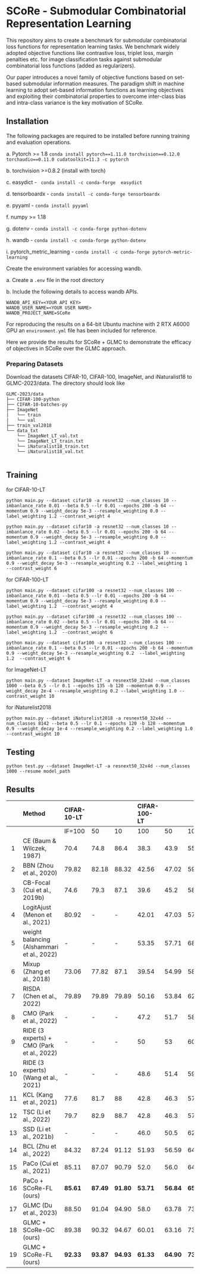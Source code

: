 # SCoRe - Submodular Combinatorial Representation Learning 
This repository aims to create a benchmark for submodular combinatorial loss functions for representation learning tasks. 
We benchmark widely adopted objective functions like contrastive loss, triplet loss, margin penalties etc. for image classification tasks against submodular combinatorial loss functions (added as regularizers). 

Our paper introduces a novel family of objective functions based on set-based submodular information measures. The paradigm shift in machine learning to adopt set-based information functions as learning objectives and exploiting their combinatorial properties to overcome inter-class bias and intra-class variance is the key motivation of SCoRe.

## Installation
The following packages are required to be installed before running training and evaluation operations.

a. Pytorch >= 1.8 ```conda install pytorch==1.11.0 torchvision==0.12.0 torchaudio==0.11.0 cudatoolkit=11.3 -c pytorch```

b. torchvision >=0.8.2 (install with torch)

c. easydict - ``` conda install -c conda-forge  easydict```

d. tensorboardx - ``` conda install -c conda-forge tensorboardx ```

e. pyyaml - ``` conda install pyyaml ```

f. numpy >= 1.18

g. dotenv - ```conda install -c conda-forge python-dotenv```

h. wandb - ```conda install -c conda-forge python-dotenv```

i. pytorch_metric_learning - ```conda install -c conda-forge pytorch-metric-learning```

Create the environment variables for accessing wandb.

a. Create a ```.env``` file in the root directory

b. Include the following details to access wandb APIs.
```
WANDB_API_KEY=<YOUR API KEY>
WANDB_USER_NAME=<YOUR USER NAME>
WANDB_PROJECT_NAME=SCoRe
```

For reproducing the results on a 64-bit Ubuntu machine with 2 RTX A6000 GPU an ```environment.yml``` file has been included for reference. 

Here we provide the results for SCoRe + GLMC to demonstrate the efficacy of objectives in SCoRe over the GLMC approach.

### Preparing Datasets
Download the datasets CIFAR-10, CIFAR-100, ImageNet, and iNaturalist18 to GLMC-2023/data. The directory should look like

````
GLMC-2023/data
├── CIFAR-100-python
├── CIFAR-10-batches-py
├── ImageNet
|   └── train
|   └── val
├── train_val2018
└── data_txt
    └── ImageNet_LT_val.txt
    └── ImageNet_LT_train.txt
    └── iNaturalist18_train.txt
    └── iNaturalist18_val.txt
    
````
## Training

for CIFAR-10-LT
````
python main.py --dataset cifar10 -a resnet32 --num_classes 10 --imbanlance_rate 0.01 --beta 0.5 --lr 0.01 --epochs 200 -b 64 --momentum 0.9 --weight_decay 5e-3 --resample_weighting 0.0 --label_weighting 1.2 --contrast_weight 4

python main.py --dataset cifar10 -a resnet32 --num_classes 10 --imbanlance_rate 0.02 --beta 0.5 --lr 0.01 --epochs 200 -b 64 --momentum 0.9 --weight_decay 5e-3 --resample_weighting 0.0 --label_weighting 1.2 --contrast_weight 4

python main.py --dataset cifar10 -a resnet32 --num_classes 10 --imbanlance_rate 0.1 --beta 0.5 --lr 0.01 --epochs 200 -b 64 --momentum 0.9 --weight_decay 5e-3 --resample_weighting 0.2 --label_weighting 1  --contrast_weight 6
````

for CIFAR-100-LT
````
python main.py --dataset cifar100 -a resnet32 --num_classes 100 --imbanlance_rate 0.01 --beta 0.5 --lr 0.01 --epochs 200 -b 64 --momentum 0.9 --weight_decay 5e-3 --resample_weighting 0.0 --label_weighting 1.2  --contrast_weight 4

python main.py --dataset cifar100 -a resnet32 --num_classes 100 --imbanlance_rate 0.02 --beta 0.5 --lr 0.01 --epochs 200 -b 64 --momentum 0.9 --weight_decay 5e-3 --resample_weighting 0.2  --label_weighting 1.2  --contrast_weight 6

python main.py --dataset cifar100 -a resnet32 --num_classes 100 --imbanlance_rate 0.1 --beta 0.5 --lr 0.01 --epochs 200 -b 64 --momentum 0.9 --weight_decay 5e-3 --resample_weighting 0.2  --label_weighting 1.2  --contrast_weight 6
````


for ImageNet-LT
````
python main.py --dataset ImageNet-LT -a resnext50_32x4d --num_classes 1000 --beta 0.5 --lr 0.1 --epochs 135 -b 120 --momentum 0.9 --weight_decay 2e-4 --resample_weighting 0.2 --label_weighting 1.0 --contrast_weight 10
````

for iNaturelist2018 
````
python main.py --dataset iNaturelist2018 -a resnext50_32x4d --num_classes 8142 --beta 0.5 --lr 0.1 --epochs 120 -b 128 --momentum 0.9 --weight_decay 1e-4 --resample_weighting 0.2 --label_weighting 1.0 --contrast_weight 10
````

## Testing
````
python test.py --dataset ImageNet-LT -a resnext50_32x4d --num_classes 1000 --resume model_path
````

## Results

|  | Method | CIFAR-10-LT |  |  | CIFAR-100-LT |  |  |
| :---: | :--- | :--- | :--- | :--- | :--- | :--- | :--- |
|  |  | IF=100 | 50 | 10 | 100 | 50 | 10 |
| 1 | CE (Baum & Wilczek, 1987) | 70.4 | 74.8 | 86.4 | 38.3 | 43.9 | 55.7 |
| 2 | BBN (Zhou et al., 2020) | 79.82 | 82.18 | 88.32 | 42.56 | 47.02 | 59.12 |
| 3 | CB-Focal (Cui et al., 2019b) | 74.6 | 79.3 | 87.1 | 39.6 | 45.2 | 58 |
| 4 | LogitAjust (Menon et al., 2021) | 80.92 | - | - | 42.01 | 47.03 | 57.74 |
| 5 | weight balancing (Alshammari et al., 2022) | - | - | - | 53.35 | 57.71 | 68.67 |
| 6 | Mixup (Zhang et al., 2018) | 73.06 | 77.82 | 87.1 | 39.54 | 54.99 | 58.02 |
| 7 | RISDA (Chen et al., 2022) | 79.89 | 79.89 | 79.89 | 50.16 | 53.84 | 62.38 |
| 8 | CMO (Park et al., 2022) | - | - | - | 47.2 | 51.7 | 58.4 |
| 9 | RIDE (3 experts) + CMO (Park et al., 2022) | - | - | - | 50 | 53 | 60.2 |
| 10 | RIDE (3 experts) (Wang et al., 2021) | - | - | - | 48.6 | 51.4 | 59.8 |
| 11 | KCL (Kang et al., 2021) | 77.6 | 81.7 | 88 | 42.8 | 46.3 | 57.6 |
| 12 | TSC (Li et al., 2022) | 79.7 | 82.9 | 88.7 | 42.8 | 46.3 | 57.6 |
| 13 | SSD (Li et al., 2021b) | - | - | - | 46.0 | 50.5 | 62.3 |
| 14 | BCL (Zhu et al., 2022) | 84.32 | 87.24 | 91.12 | 51.93 | 56.59 | 64.87 |
| 15 | PaCo (Cui et al., 2021) | 85.11 | 87.07 | 90.79 | 52.0 | 56.0 | 64.2 |
| 16 | PaCo + SCoRe-FL (ours) | $\mathbf{8 5 . 6 1}$ | $\mathbf{8 7 . 4 9}$ | $\mathbf{9 1 . 8 0}$ | $\mathbf{5 3 . 7 1}$ | $\mathbf{5 6 . 8 4}$ | $\mathbf{6 5 . 1 3}$ |
| 17 | GLMC (Du et al., 2023) | 88.50 | 91.04 | 94.90 | 58.0 | 63.78 | 73.43 |
| 18 | GLMC + SCoRe-GC (ours) | 89.38 | 90.32 | 94.67 | 60.01 | 63.16 | 73.50 |
| 19 | GLMC + SCoRe-FL (ours) | $\mathbf{9 2 . 3 3}$ | $\mathbf{9 3 . 8 7}$ | $\mathbf{9 4 . 9 3}$ | $\mathbf{6 1 . 3 3}$ | $\mathbf{6 4 . 9 0}$ | $\mathbf{7 3 . 7 8}$ |
